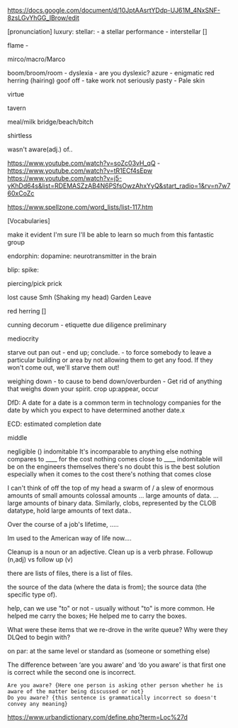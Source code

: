 https://docs.google.com/document/d/10JptAAsrtYDdp-UJ61M_4NxSNF-8zsLGvYhGG_IBrow/edit

[pronunciation]
luxury: 
stellar:
    - a stellar performance
    - interstellar []

flame
    - 

mirco/macro/Marco

boom/broom/room - 
dyslexia
    - are you dyslexic?
azure - 
enigmatic
red herring (hairing)
goof off - take work not seriously
pasty - Pale skin

virtue

tavern

meal/milk
bridge/beach/bitch

shirtless

wasn't aware(adj.) of..


https://www.youtube.com/watch?v=soZc03vH_qQ
    - 
https://www.youtube.com/watch?v=tR1ECf4sEpw
https://www.youtube.com/watch?v=j5-yKhDd64s&list=RDEMASZzAB4N6PSfsOwzAhxYyQ&start_radio=1&rv=n7w760xCoZc

https://www.spellzone.com/word_lists/list-117.htm

[Vocabularies]

make it evident
I'm sure I'll be able to learn so much from this fantastic group

endorphin:
dopamine: neurotransmitter in the brain

blip:
spike:

piercing/pick
prick

lost cause
Smh (Shaking my head)
Garden Leave

red herring []

cunning
decorum - etiquette
due diligence
preliminary

mediocrity

starve out
pan out 
    - end up; conclude.
    - to force somebody to leave a particular building or area by not allowing them to get any food. If they won't come out, we'll starve them out!

weighing down - to cause to bend down/overburden
              - Get rid of anything that weighs down your spirit.
crop up:appear, occur

DfD:
A date for a date is a common term in technology companies for the date by which you expect to have determined another date.x

ECD: estimated completion date

middle

negligible ()
indomitable
It's incomparable to anything else
nothing compares to ____
for the cost nothing comes close to ____
indomitable
will be on the engineers themselves
there's no doubt this is the best solution
especially when it comes to the cost
there's nothing that comes close


I can't think of off the top of my head 
a swarm of / a slew of
enormous amounts of
small amounts 
colossal amounts
... large amounts of data. 
... large amounts of binary data. 
Similarly, clobs, represented by the CLOB datatype, hold large amounts of text data..

Over the course of a job's lifetime, .....

Im used to the American way of life now....




Cleanup is a noun or an adjective. Clean up is a verb phrase.
Followup (n,adj) vs follow up (v)

there are lists of files, there is a list of files.

the source of the data (where the data is from); the source data (the specific type of).

help, can we use "to" or not - usually without "to" is more common.
He helped me carry the boxes; He helped me to carry the boxes.


What were these items that we re-drove in the write queue?
Why were they DLQed to begin with?

on par: at the same level or standard as (someone or something else)

The difference between ‘are you aware’ and ‘do you aware’ is that first one is correct while the second one is incorrect.
```
Are you aware? {Here one person is asking other person whether he is aware of the matter being discussed or not}
Do you aware? {this sentence is grammatically incorrect so doesn't convey any meaning}
```


https://www.urbandictionary.com/define.php?term=Loc%27d


